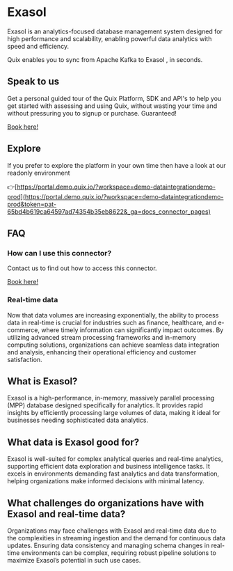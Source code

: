 <!--[tech-name]-->
# Exasol

<!--[ai-blurb-about-tech]-->
Exasol is an analytics-focused database management system designed for high performance and scalability, enabling powerful data analytics with speed and efficiency.

Quix enables you to sync from Apache Kafka <span id="to_or_from">to</span> <span id="techname">Exasol</span> , in seconds.

## Speak to us

Get a personal guided tour of the Quix Platform, SDK and API's to help you get started with assessing and using Quix, without wasting your time and without pressuring you to signup or purchase. Guaranteed!

[Book here!](https://quix.io/book-a-demo)

## Explore

If you prefer to explore the platform in your own time then have a look at our readonly environment

👉[https://portal.demo.quix.io/?workspace=demo-dataintegrationdemo-prod](https://portal.demo.quix.io/?workspace=demo-dataintegrationdemo-prod&token=pat-65bd4b619ca64597ad74354b35eb8622&_ga=docs_connector_pages)

## FAQ 

### How can I use this connector?

Contact us to find out how to access this connector.

[Book here!](https://quix.io/book-a-demo)

### Real-time data

Now that data volumes are increasing exponentially, the ability to process data in real-time is crucial for industries such as finance, healthcare, and e-commerce, where timely information can significantly impact outcomes. By utilizing advanced stream processing frameworks and in-memory computing solutions, organizations can achieve seamless data integration and analysis, enhancing their operational efficiency and customer satisfaction.

## What is <span id="techname">Exasol</span>?

<!--[tech-seo-text]-->
Exasol is a high-performance, in-memory, massively parallel processing (MPP) database designed specifically for analytics. It provides rapid insights by efficiently processing large volumes of data, making it ideal for businesses needing sophisticated data analytics.

## What data is <span id="techname">Exasol</span> good for?

<!--[tech-data-seo-text]-->
Exasol is well-suited for complex analytical queries and real-time analytics, supporting efficient data exploration and business intelligence tasks. It excels in environments demanding fast analytics and data transformation, helping organizations make informed decisions with minimal latency.

## What challenges do organizations have with <span id="techname">Exasol</span> and real-time data?

<!--[tech-challenges-seo-text]-->
Organizations may face challenges with Exasol and real-time data due to the complexities in streaming ingestion and the demand for continuous data updates. Ensuring data consistency and managing schema changes in real-time environments can be complex, requiring robust pipeline solutions to maximize Exasol’s potential in such use cases.
